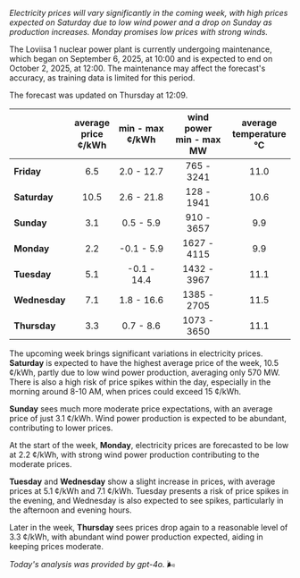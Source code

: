 *Electricity prices will vary significantly in the coming week, with high prices expected on Saturday due to low wind power and a drop on Sunday as production increases. Monday promises low prices with strong winds.*

The Loviisa 1 nuclear power plant is currently undergoing maintenance, which began on September 6, 2025, at 10:00 and is expected to end on October 2, 2025, at 12:00. The maintenance may affect the forecast's accuracy, as training data is limited for this period.

The forecast was updated on Thursday at 12:09.

|             | average<br>price<br>¢/kWh | min - max<br>¢/kWh | wind power<br>min - max<br>MW | average<br>temperature<br>°C |
|:------------|:----------------:|:----------------:|:-------------:|:-------------:|
| **Friday**  | 6.5             | 2.0 - 12.7       | 765 - 3241    | 11.0          |
| **Saturday**   | 10.5            | 2.6 - 21.8       | 128 - 1941    | 10.6          |
| **Sunday**  | 3.1             | 0.5 - 5.9        | 910 - 3657    | 9.9           |
| **Monday**  | 2.2             | -0.1 - 5.9       | 1627 - 4115   | 9.9           |
| **Tuesday**    | 5.1             | -0.1 - 14.4      | 1432 - 3967   | 11.1          |
| **Wednesday**| 7.1             | 1.8 - 16.6       | 1385 - 2705   | 11.5          |
| **Thursday**    | 3.3             | 0.7 - 8.6        | 1073 - 3650   | 11.1          |

The upcoming week brings significant variations in electricity prices. **Saturday** is expected to have the highest average price of the week, 10.5 ¢/kWh, partly due to low wind power production, averaging only 570 MW. There is also a high risk of price spikes within the day, especially in the morning around 8-10 AM, when prices could exceed 15 ¢/kWh.

**Sunday** sees much more moderate price expectations, with an average price of just 3.1 ¢/kWh. Wind power production is expected to be abundant, contributing to lower prices.

At the start of the week, **Monday**, electricity prices are forecasted to be low at 2.2 ¢/kWh, with strong wind power production contributing to the moderate prices.

**Tuesday** and **Wednesday** show a slight increase in prices, with average prices at 5.1 ¢/kWh and 7.1 ¢/kWh. Tuesday presents a risk of price spikes in the evening, and Wednesday is also expected to see spikes, particularly in the afternoon and evening hours.

Later in the week, **Thursday** sees prices drop again to a reasonable level of 3.3 ¢/kWh, with abundant wind power production expected, aiding in keeping prices moderate.

*Today's analysis was provided by gpt-4o.* 🌬️
